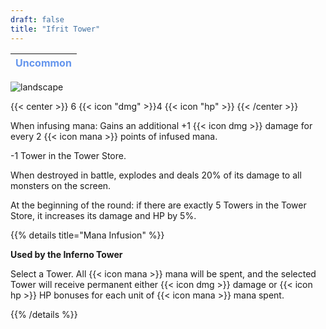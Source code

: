 ```yaml
---
draft: false
title: "Ifrit Tower"
---
```

| <span style="color:CornflowerBlue"> Uncommon </span> |
|--------|

![landscape](/images/towers/towerS_57.png)

{{< center >}}
6 {{< icon "dmg" >}}4 {{< icon "hp" >}}
{{< /center >}}

When infusing mana: Gains an additional +1 {{< icon dmg >}} damage for every 2 {{< icon mana >}} points of infused mana.

-1 Tower in the Tower Store.

When destroyed in battle, explodes and deals 20% of its damage to all monsters on the screen.

At the beginning of the round: if there are exactly 5 Towers in the Tower Store, it increases its damage and HP by 5%.

{{% details title="Mana Infusion" %}}

**Used by the Inferno Tower**

Select a Tower. All {{< icon mana >}} mana will be spent, and the selected Tower will receive permanent either {{< icon dmg >}} damage or {{< icon hp >}} HP bonuses for each unit of {{< icon mana >}} mana spent.

{{% /details %}}